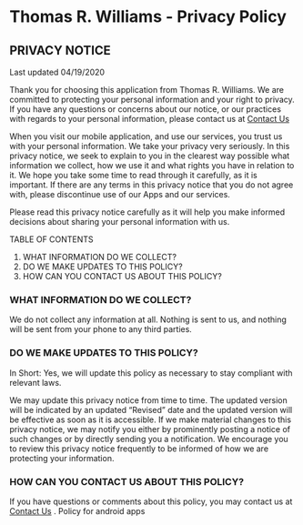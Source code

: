 # Thomas R. Williams - Privacy Policy
## PRIVACY NOTICE

Last updated 04/19/2020

Thank you for choosing this application from Thomas R. Williams. We are committed to protecting your personal information and your right to privacy. If you have any questions or concerns about our notice, or our practices with regards to your personal information, please contact us at [Contact Us](http://www.asimoventerprises.co.uk//?page=contact) 



When you visit our mobile application, and use our services, you trust us with your personal information. We take your privacy very seriously. In this privacy notice, we seek to explain to you in the clearest way possible what information we collect, how we use it and what rights you have in relation to it. We hope you take some time to read through it carefully, as it is important. If there are any terms in this privacy notice that you do not agree with, please discontinue use of our Apps and our services.

Please read this privacy notice carefully as it will help you make informed decisions about sharing your personal information with us.



TABLE OF CONTENTS

1. WHAT INFORMATION DO WE COLLECT?
2. DO WE MAKE UPDATES TO THIS POLICY?
3. HOW CAN YOU CONTACT US ABOUT THIS POLICY?

### WHAT INFORMATION DO WE COLLECT?

We do not collect any information at all. Nothing is sent to us, and nothing will be sent from your phone to any third parties.

### DO WE MAKE UPDATES TO THIS POLICY?

In Short:  Yes, we will update this policy as necessary to stay compliant with relevant laws.

We may update this privacy notice from time to time. The updated version will be indicated by an updated “Revised” date and the updated version will be effective as soon as it is accessible. If we make material changes to this privacy notice, we may notify you either by prominently posting a notice of such changes or by directly sending you a notification. We encourage you to review this privacy notice frequently to be informed of how we are protecting your information.

### HOW CAN YOU CONTACT US ABOUT THIS POLICY?

If you have questions or comments about this policy, you may contact us at [Contact Us](http://www.asimoventerprises.co.uk//?page=contact) . Policy for android apps